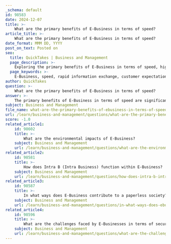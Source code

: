 ```yaml
---
_schema: default
id: 98583
date: 2024-12-07
title: >-
    What are the primary benefits of E-Business in terms of speed?
article_title: >-
    What are the primary benefits of E-Business in terms of speed?
date_format: MMM DD, YYYY
post_on_text: Posted on
seo:
  title: QuickTakes | Business and Management
  page_description: >-
    Exploring the primary benefits of E-Business in terms of speed, highlighting rapid information exchange, customer expectations, operational efficiency, and the advantages of 24/7 accessibility.
  page_keywords: >-
    E-Business, speed, rapid information exchange, customer expectations, operational efficiency, flexibility, accessibility, streamlined processes, automation, transaction cycle
author: QuickTakes
question: >-
    What are the primary benefits of E-Business in terms of speed?
answer: >-
    The primary benefits of E-Business in terms of speed are significant and multifaceted. Here are the key points:\n\n1. **Rapid Information Exchange**: E-Business allows for the swift exchange of information involved in buying and selling. Transactions can be completed with just a few clicks, which is particularly advantageous for information-intensive products. This immediacy enhances customer satisfaction and streamlines operations.\n\n2. **Customer Expectations**: Speed is a critical component of e-commerce success. Research indicates that 47% of consumers expect a web page to load in 2 seconds or less, and 40% will abandon a website that takes more than 3 seconds to load. Therefore, businesses that prioritize speed in their e-commerce solutions can significantly improve user experience and retention.\n\n3. **Operational Efficiency**: E-Business platforms can process transactions and manage inventory in real-time, which reduces delays associated with traditional business methods. This efficiency allows businesses to respond quickly to market changes and customer demands.\n\n4. **Flexibility and Accessibility**: E-Business provides the flexibility to operate 24/7, allowing customers to make purchases at their convenience without the constraints of physical store hours. This constant availability enhances the speed at which transactions can occur.\n\n5. **Streamlined Processes**: The automation of various business processes, such as order processing and customer service, contributes to faster operations. Automated systems can handle tasks that would otherwise require manual intervention, thus speeding up the overall transaction cycle.\n\nIn summary, the speed of E-Business not only enhances customer satisfaction but also improves operational efficiency, making it a crucial advantage over traditional business models.
subject: Business and Management
file_name: what-are-the-primary-benefits-of-ebusiness-in-terms-of-speed.md
url: /learn/business-and-management/questions/what-are-the-primary-benefits-of-ebusiness-in-terms-of-speed
score: -1.0
related_article1:
    id: 98602
    title: >-
        What are the environmental impacts of E-Business?
    subject: Business and Management
    url: /learn/business-and-management/questions/what-are-the-environmental-impacts-of-ebusiness
related_article2:
    id: 98581
    title: >-
        How does Intra B (Intra Business) function within E-Business?
    subject: Business and Management
    url: /learn/business-and-management/questions/how-does-intra-b-intra-business-function-within-ebusiness
related_article3:
    id: 98587
    title: >-
        In what ways does E-Business contribute to a paperless society?
    subject: Business and Management
    url: /learn/business-and-management/questions/in-what-ways-does-ebusiness-contribute-to-a-paperless-society
related_article4:
    id: 98596
    title: >-
        What are the challenges faced by E-Businesses in terms of security and privacy?
    subject: Business and Management
    url: /learn/business-and-management/questions/what-are-the-challenges-faced-by-ebusinesses-in-terms-of-security-and-privacy
---
```


&nbsp;